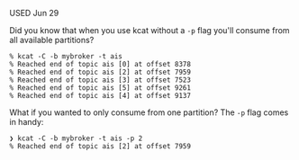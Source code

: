 USED Jun 29

Did you know that when you use kcat without a `-p` flag you'll consume from all available partitions?

```
% kcat -C -b mybroker -t ais
% Reached end of topic ais [0] at offset 8378
% Reached end of topic ais [2] at offset 7959
% Reached end of topic ais [3] at offset 7523
% Reached end of topic ais [5] at offset 9261
% Reached end of topic ais [4] at offset 9137
```

What if you wanted to only consume from one partition? The `-p` flag comes in handy:

```
❯ kcat -C -b mybroker -t ais -p 2
% Reached end of topic ais [2] at offset 7959
```
